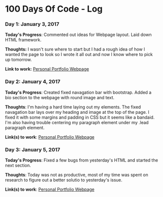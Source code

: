 # 100 Days Of Code - Log

### Day 1: January 3, 2017

**Today's Progress**: Commented out ideas for Webpage layout. Laid down HTML framework.

**Thoughts:** I wasn't sure where to start but I had a rough idea of how I wanted the page to look so I wrote it all out and now I know where to pick up tomorrow.

**Link to work:** [Personal Portfolio Webpage](http://codepen.io/N4yNay/pen/apbjqm)

### Day 2: January 4, 2017

**Today's Progress**: Created fixed navagation bar with bootstrap. Added a bio section to the webpage with round image and text. 

**Thoughts**: I'm having a hard time laying out my elements. The fixed navagation bar lays over my heading and image at the top of the page. I fixed it with some margins and padding in CSS but it seems like a bandaid. I'm also having trouble centering my paragraph element under my .lead paragraph element.

**Link(s) to work**: [Personal Portfolio Webpage](https://codepen.io/N4yNay/pen/apbjqm)


### Day 3: January 5, 2017

**Today's Progress**: Fixed a few bugs from yesterday's HTML and started the next section.

**Thoughts**: Today was not as productive, most of my time was spent on research to figure out a better solutio to yesterday's issue.

**Link(s) to work**: [Personal Portfolio Webpage](https://codepen.io/N4yNay/pen/apbjqm)

